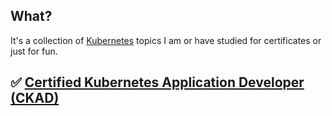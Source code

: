 ## What?
It's a collection of [Kubernetes](https://kubernetes.io/) topics I am or have studied for certificates or just for fun.

## :white_check_mark: [Certified Kubernetes Application Developer (CKAD)](./certified-kubernetes-application-developer/index.md)
